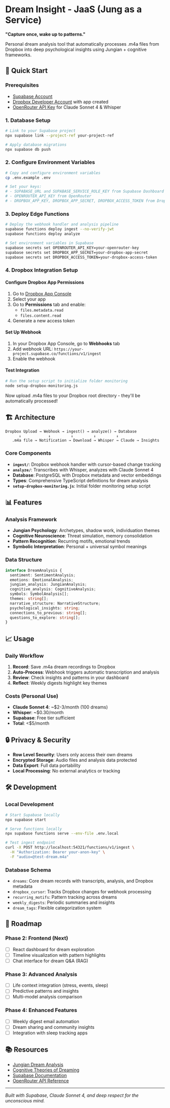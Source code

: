 # Dream Insight - JaaS (Jung as a Service)

**"Capture once, wake up to patterns."**

Personal dream analysis tool that automatically processes .m4a files from Dropbox into deep psychological insights using Jungian + cognitive frameworks.

## 🚀 Quick Start

### Prerequisites
- [Supabase Account](https://supabase.com)
- [Dropbox Developer Account](https://www.dropbox.com/developers/apps) with app created
- [OpenRouter API Key](https://openrouter.ai) for Claude Sonnet 4 & Whisper

### 1. Database Setup

```bash
# Link to your Supabase project
npx supabase link --project-ref your-project-ref

# Apply database migrations
npx supabase db push
```

### 2. Configure Environment Variables

```bash
# Copy and configure environment variables
cp .env.example .env

# Set your keys:
# - SUPABASE_URL and SUPABASE_SERVICE_ROLE_KEY from Supabase Dashboard
# - OPENROUTER_API_KEY from OpenRouter
# - DROPBOX_APP_KEY, DROPBOX_APP_SECRET, DROPBOX_ACCESS_TOKEN from Dropbox App Console
```

### 3. Deploy Edge Functions

```bash
# Deploy the webhook handler and analysis pipeline
supabase functions deploy ingest --no-verify-jwt
supabase functions deploy analyze

# Set environment variables in Supabase
supabase secrets set OPENROUTER_API_KEY=your-openrouter-key
supabase secrets set DROPBOX_APP_SECRET=your-dropbox-app-secret
supabase secrets set DROPBOX_ACCESS_TOKEN=your-dropbox-access-token
```

### 4. Dropbox Integration Setup

#### Configure Dropbox App Permissions
1. Go to [Dropbox App Console](https://www.dropbox.com/developers/apps)
2. Select your app
3. Go to **Permissions** tab and enable:
   - `files.metadata.read`
   - `files.content.read`
4. Generate a new access token

#### Set Up Webhook
1. In your Dropbox App Console, go to **Webhooks** tab
2. Add webhook URL: `https://your-project.supabase.co/functions/v1/ingest`
3. Enable the webhook

#### Test Integration
```bash
# Run the setup script to initialize folder monitoring
node setup-dropbox-monitoring.js
```

Now upload .m4a files to your Dropbox root directory - they'll be automatically processed!

## 🏗️ Architecture

```
Dropbox Upload → Webhook → ingest() → analyze() → Database
      ↓            ↓         ↓         ↓         ↓
   .m4a file → Notification → Download → Whisper → Claude → Insights
```

### Core Components

- **`ingest/`**: Dropbox webhook handler with cursor-based change tracking
- **`analyze/`**: Transcribes with Whisper, analyzes with Claude Sonnet 4
- **Database**: PostgreSQL with Dropbox metadata and vector embeddings
- **Types**: Comprehensive TypeScript definitions for dream analysis
- **`setup-dropbox-monitoring.js`**: Initial folder monitoring setup script

## 📊 Features

### Analysis Framework
- **Jungian Psychology**: Archetypes, shadow work, individuation themes
- **Cognitive Neuroscience**: Threat simulation, memory consolidation
- **Pattern Recognition**: Recurring motifs, emotional trends
- **Symbolic Interpretation**: Personal + universal symbol meanings

### Data Structure
```typescript
interface DreamAnalysis {
  sentiment: SentimentAnalysis;
  emotions: EmotionalAnalysis;
  jungian_analysis: JungianAnalysis;
  cognitive_analysis: CognitiveAnalysis;
  symbols: SymbolAnalysis[];
  themes: string[];
  narrative_structure: NarrativeStructure;
  psychological_insights: string;
  connections_to_previous: string[];
  questions_to_explore: string[];
}
```

## 📈 Usage

### Daily Workflow
1. **Record**: Save .m4a dream recordings to Dropbox
2. **Auto-Process**: Webhook triggers automatic transcription and analysis
3. **Review**: Check insights and patterns in your dashboard
4. **Reflect**: Weekly digests highlight key themes

### Costs (Personal Use)
- **Claude Sonnet 4**: ~$2-3/month (100 dreams)
- **Whisper**: ~$0.30/month
- **Supabase**: Free tier sufficient
- **Total**: <$5/month

## 🔒 Privacy & Security

- **Row Level Security**: Users only access their own dreams
- **Encrypted Storage**: Audio files and analysis data protected
- **Data Export**: Full data portability
- **Local Processing**: No external analytics or tracking

## 🛠️ Development

### Local Development
```bash
# Start Supabase locally
npx supabase start

# Serve functions locally
npx supabase functions serve --env-file .env.local

# Test ingest endpoint
curl -X POST http://localhost:54321/functions/v1/ingest \
  -H "Authorization: Bearer your-anon-key" \
  -F "audio=@test-dream.m4a"
```

### Database Schema
- `dreams`: Core dream records with transcripts, analysis, and Dropbox metadata
- `dropbox_cursor`: Tracks Dropbox changes for webhook processing
- `recurring_motifs`: Pattern tracking across dreams
- `weekly_digests`: Periodic summaries and insights
- `dream_tags`: Flexible categorization system

## 🎯 Roadmap

### Phase 2: Frontend (Next)
- [ ] React dashboard for dream exploration
- [ ] Timeline visualization with pattern highlights
- [ ] Chat interface for dream Q&A (RAG)

### Phase 3: Advanced Analysis
- [ ] Life context integration (stress, events, sleep)
- [ ] Predictive patterns and insights
- [ ] Multi-model analysis comparison

### Phase 4: Enhanced Features
- [ ] Weekly digest email automation
- [ ] Dream sharing and community insights
- [ ] Integration with sleep tracking apps

## 📚 Resources

- [Jungian Dream Analysis](https://www.cgjung.org/)
- [Cognitive Theories of Dreaming](https://www.ncbi.nlm.nih.gov/pmc/articles/PMC2814941/)
- [Supabase Documentation](https://supabase.com/docs)
- [OpenRouter API Reference](https://openrouter.ai/docs)

---

*Built with Supabase, Claude Sonnet 4, and deep respect for the unconscious mind.*